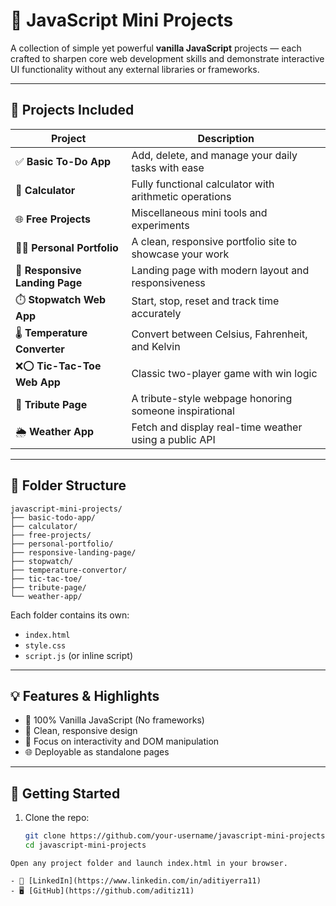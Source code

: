 # 🌟 JavaScript Mini Projects

A collection of simple yet powerful **vanilla JavaScript** projects — each crafted to sharpen core web development skills and demonstrate interactive UI functionality without any external libraries or frameworks.

---

## 🧩 Projects Included

| Project                     | Description                                                   |
|----------------------------|---------------------------------------------------------------|
| ✅ **Basic To-Do App**      | Add, delete, and manage your daily tasks with ease            |
| 🧮 **Calculator**           | Fully functional calculator with arithmetic operations        |
| 🌐 **Free Projects**        | Miscellaneous mini tools and experiments                      |
| 👩‍💼 **Personal Portfolio**  | A clean, responsive portfolio site to showcase your work       |
| 🚀 **Responsive Landing Page** | Landing page with modern layout and responsiveness         |
| ⏱️ **Stopwatch Web App**    | Start, stop, reset and track time accurately                   |
| 🌡️ **Temperature Converter** | Convert between Celsius, Fahrenheit, and Kelvin               |
| ❌⭕ **Tic-Tac-Toe Web App**  | Classic two-player game with win logic                        |
| 🙌 **Tribute Page**         | A tribute-style webpage honoring someone inspirational        |
| 🌦️ **Weather App**          | Fetch and display real-time weather using a public API        |

---

## 📁 Folder Structure
```
javascript-mini-projects/
├── basic-todo-app/
├── calculator/
├── free-projects/
├── personal-portfolio/
├── responsive-landing-page/
├── stopwatch/
├── temperature-convertor/
├── tic-tac-toe/
├── tribute-page/
└── weather-app/
```

Each folder contains its own:
- `index.html`
- `style.css`
- `script.js` (or inline script)

---

## 💡 Features & Highlights

- 💯 100% Vanilla JavaScript (No frameworks)
- 🎨 Clean, responsive design
- 🧠 Focus on interactivity and DOM manipulation
- 🌐 Deployable as standalone pages

---

## 🚀 Getting Started

1. Clone the repo:
   ```bash
   git clone https://github.com/your-username/javascript-mini-projects.git
   cd javascript-mini-projects
```
Open any project folder and launch index.html in your browser.

- 💼 [LinkedIn](https://www.linkedin.com/in/aditiyerra11)  
- 🖥️ [GitHub](https://github.com/aditiz11)

